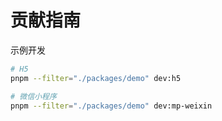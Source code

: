 # 贡献指南

示例开发

```bash
# H5
pnpm --filter="./packages/demo" dev:h5

# 微信小程序
pnpm --filter="./packages/demo" dev:mp-weixin
```
